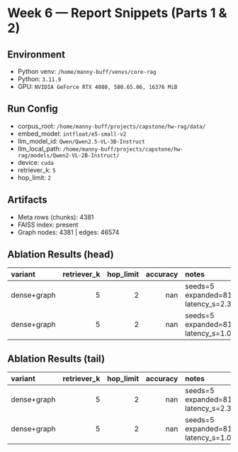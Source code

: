 # Week 6 — Report Snippets (Parts 1 & 2)

## Environment
- Python venv: `/home/manny-buff/venvs/core-rag`
- Python: `3.11.9`
- GPU: `NVIDIA GeForce RTX 4080, 580.65.06, 16376 MiB`

## Run Config
- corpus_root: `/home/manny-buff/projects/capstone/hw-rag/data/`
- embed_model: `intfloat/e5-small-v2`
- llm_model_id: `Qwen/Qwen2.5-VL-3B-Instruct`
- llm_local_path: `/home/manny-buff/projects/capstone/hw-rag/models/Qwen2-VL-2B-Instruct/`
- device: `cuda`
- retriever_k: `5`
- hop_limit: `2`

## Artifacts
- Meta rows (chunks): 4381
- FAISS index: present
- Graph nodes: 4381 | edges: 46574

## Ablation Results (head)
| variant     |   retriever_k |   hop_limit |   accuracy | notes                               |
|:------------|--------------:|------------:|-----------:|:------------------------------------|
| dense+graph |             5 |           2 |        nan | seeds=5 expanded=813 latency_s=2.38 |
| dense+graph |             5 |           2 |        nan | seeds=5 expanded=813 latency_s=1.05 |

## Ablation Results (tail)
| variant     |   retriever_k |   hop_limit |   accuracy | notes                               |
|:------------|--------------:|------------:|-----------:|:------------------------------------|
| dense+graph |             5 |           2 |        nan | seeds=5 expanded=813 latency_s=2.38 |
| dense+graph |             5 |           2 |        nan | seeds=5 expanded=813 latency_s=1.05 |